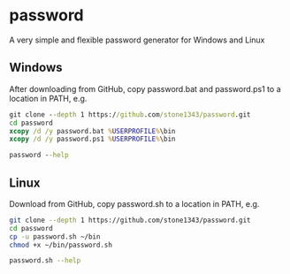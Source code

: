 # password

A very simple and flexible password generator for Windows and Linux

## Windows

After downloading from GitHub, copy password.bat and password.ps1 to a location in PATH, e.g.

```bat
git clone --depth 1 https://github.com/stone1343/password.git
cd password
xcopy /d /y password.bat %USERPROFILE%\bin
xcopy /d /y password.ps1 %USERPROFILE%\bin

password --help
```

## Linux

Download from GitHub, copy password.sh to a location in PATH, e.g.

```bash
git clone --depth 1 https://github.com/stone1343/password.git
cd password
cp -u password.sh ~/bin
chmod +x ~/bin/password.sh

password.sh --help
```
